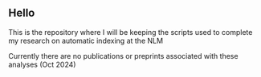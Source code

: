 ## Hello
This is the repository where I will be keeping the scripts used to complete my research on automatic indexing at the NLM

Currently there are no publications or preprints associated with these analyses (Oct 2024)
